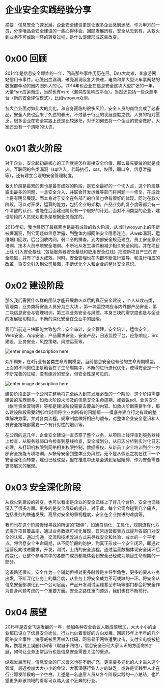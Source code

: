 # 企业安全实践经验分享

摘要：信息安全飞速发展，企业安全建设更是让很多企业感到迷茫，作为甲方的一员，分享唯品会安全建设的一些心得体会。回顾发展历程，安全从无到有，从救火到业务不可或缺一环的转变过程，是什么促使形成这些改变。

0x00 回顾
=====

2014年是信息安全爆炸的一年，回首那些事件历历在目。Dns大劫难，某旅游网站信用卡事件，心脏出血漏洞，破壳漏洞及各大快递，电商和某大型火车票网站的数据都牵动的圈内圈外人的心。2014年也企业在信息安全这块大型扩张的一年，大量*src应运而生，当然也有vsrc（漏洞应急响应平台）。当然还包括一些众测平台（新的安全评估模式），比如wooyun众测。

各大企业面对如此大的变化，和自身面临的很多风险，安全人员的岗位变成了必备品，安全人员也迎来了久违的春天。不过基于行业的发展速度之快，人员的相对匮乏，很多企业在安全实践上还是比较迷茫，对于如何去将一个企业的安全做好，大家还没有一个清晰的认识。

0x01 救火阶段
=====

对于企业，安全起初最核心的工作就是怎样直接安全价值，那么最先要做的就是救火。互联网的各类漏洞（sql注入，代码执行，xss，权限，弱口令，信息泄露等），还有建立合理的安全管理制度。

救火阶段是最累的但也是最有成效的阶段，是安全最好的一个切入点，这个阶段暴露出最多的问题，一旦安全介入，并联合开发运维等部门将问题一一修复，在成效上将有明显展现。而本身对于安全在各部门的价值也会有很好的体现。同时在救火阶段，可以对开发，运营的能力，包括企业的架构，产品业务的复杂度等都会有一个清醒的认识，也能在后面建设阶段有一个很好的计划。面对不同类型的企业，建设阶段的人员规划更多是根据业务而定的。

2013年初，我也经历了最痛苦也是最有成效的救火阶段，从当时wooyun上的不断被爆漏洞，到公司疑似信息泄露，到整体内部网络安全隐患连连。从web漏洞，运维端口回收，后台回收内网，弱口令的排查，到内部安全规范建立，员工安全意识培训，技术人员专项安全培训。不断地从发生事件前减少相关安全风险。并在项目上线 引入安全基线（包括服务器安全基线和应用安全红线）把控新项目产生的安全隐患，并有了很大成效。同时，安全管理也在内部不断进行宣导，和进行相应的改革，将安全引入到公司层面，不断优化个人和企业的整体安全意识。

0x02 建设阶段
=====

那么我们需要什么样的团队才能开展救火以后的真正安全建设 ，个人从攻击类，管理类，业务类将安全人员分为三大块 。第一块监控响应与内外部产品安全，第二块信息安全与管理培训，第三块业务安全与风控。本身三块的需求度也是与企业的发展密切相关。不断的深化安全在企业中的层级。

我们当前这三块职能大致包含：安全审计，安全管理，安全培训，运维安全，Web安全，App安全，产品需求安全，安全产品，日志监控平台，应急响应，Src建设，业务安全，风控策略，风控运营等。

![enter image description here](http://drops.javaweb.org/uploads/images/8f7d59382c23276a169612b3d47f0a7fac17100d.jpg)

众所周知，在it行业有各类生命周期模型，当前信息安全也有他的生命周期模型。上面的不同岗位正是融合在了生命周期中，不断的进行迭代优化，使得安全是一个不断完善的过程，没有绝对的安全，但安全性是可见的。

![enter image description here](http://drops.javaweb.org/uploads/images/7862247357fa6845bed268b1965abe7a1013ddcf.jpg)

建设阶段正是一个公司完整地将完全纳入到其发展必备的一个阶段，这个阶段需要建设的东西很多，如救火阶段未涉及的信息安全生命周期，或者说sdl，业务安全（帐号资金营销等）等都是建设阶段需要去覆盖的内容。如救火阶断需要半年，那么建设阶段需要2到3年时间将企业内所有的问题都一一摸底并建立行之有效的整体解决方案。并对各类流程，规章制度做好相应的颁布，对整体企业安全意识和人员安全技能都需要一个有针对性的培训等。

在公司的这几年，企业安全建设一直贯穿了整个业务，从项目上线评审到服务器线上检查，从服务器弱口令检查到基线检查，安全域划分，从日志分析到实时化日志处理，从打印机权限到网络相关权限控制，数据授权，从新员工安全培训到企业内部安全技能专项培训，从帐号安全到整体业务风控。无不是从假设之初在往下一个安全深化而转变，建设已经成型，但在推进中还是会遇到层层阻碍，作为安全需要更高层次的展现。

0x03 安全深化阶段
=====

从救火到建设的转变，也可以看出是企业的安全已经上了好几个台阶，安全也已经深入了很多方面。更多的是安全层级的提升，对于此，每个公司会碰到几个痛点，包括业务的快速发展，高层对安全的重视程度，安全在企业推进的难度等。

我司也在这个阶段慢慢寻找的所谓的“银弹”，如通自动化，工具化，规则流程化方式提升项目覆盖率，通过业务数据可视化展现，日常运营报表方式提升各部门对安全的认知，通过沟通，交流和技术改进方式来寻找安全和体验，成本的一个平衡点。将信息安全生命周期，从不同阶段的防护，到真正形成一个安全闭环，即通过运营反向改进需求，开发，测试，上线的安全流程，通过运营数据体现安全闭环后的变化，让整个参与其中的各部门成员都能体会到安全已经成为项目生命周期的一部分。

这条路还很长，安全作为一个辅助但相对更多时候是主导型角色，更多的要从业务出发，不断深化业务上的耦合度，从业务上将安全成为不可或缺的一环。将安全从信息安全部演化到一个公司层面，产品开发测试运维甚至市场等部门都会将安全作为自身问题考虑的一个重要方面。安全之路任重而道远，我们也在不断前行。

0x04 展望
=====

2015年是安全飞速发展的一年，参加各种安全会议人数成倍增加，大大小小的企业都已设立了信息安全岗位，行业也向着很好的方向发展。回顾15年上半年的几个网络安全事件：海康威被黑客植入代码，网易骨干网络遭受攻击，支付宝电缆被挖断，携程员工误删代码等（取自于网络），信息安全已经大家认识的方面向外扩展，如何让业务正常运行也是信息安全需要关注的重点。

纵观发展历程，信息安全的广义含义也在不断扩充，更需要多元化的人才进入这个领域，最近参加大大小小的会议，大家深感行业人才的缺乏，或许是实践型人才在行业爆发阶段的一个空白。上述是一名底层人员从各个阶段实践的一点总结，也希望更多非该领域的看客可以踏入这个狂奔的行业。